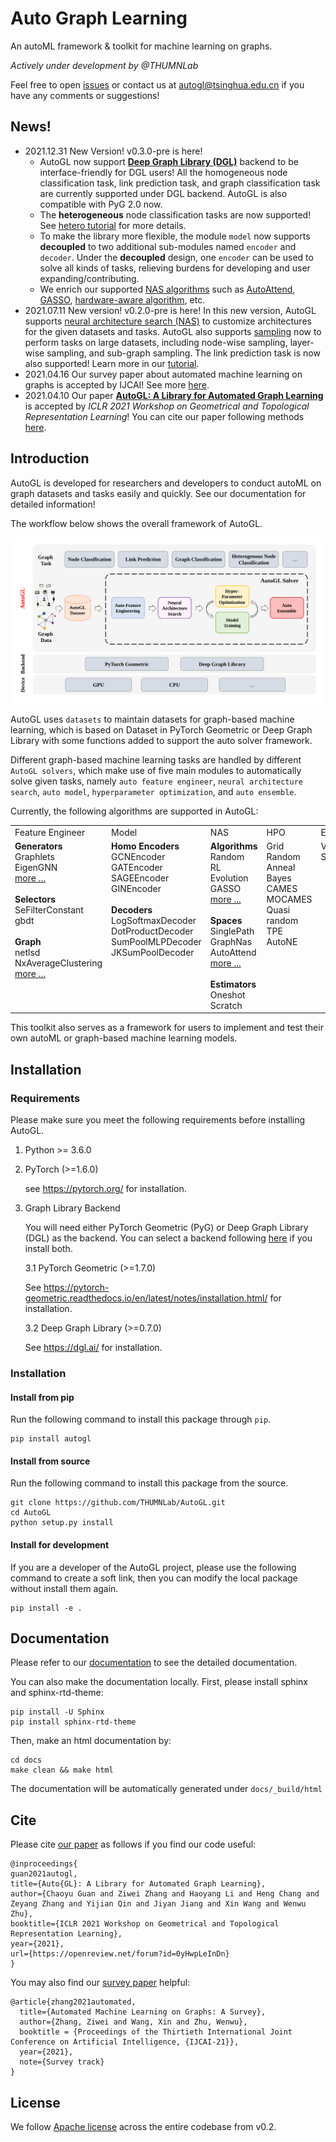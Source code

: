 # Auto Graph Learning

An autoML framework & toolkit for machine learning on graphs.

*Actively under development by @THUMNLab*

Feel free to open <a href="https://github.com/THUMNLab/AutoGL/issues">issues</a> or contact us at <a href="mailto:autogl@tsinghua.edu.cn">autogl@tsinghua.edu.cn</a> if you have any comments or suggestions!

<!--
 [![Code style: black](https://img.shields.io/badge/code%20style-black-000000.svg)](https://github.com/psf/black)
% [![Documentation Status](http://mn.cs.tsinghua.edu.cn/autogl/documentation/?badge=latest)](http://mn.cs.tsinghua.edu.cn/autogl/documentation/?badge=latest)-->

## News!

- 2021.12.31 New Version! v0.3.0-pre is here!
    - AutoGL now support [__Deep Graph Library (DGL)__](https://www.dgl.ai/) backend to be interface-friendly for DGL users! All the homogeneous node classification task, link prediction task, and graph classification task are currently supported under DGL backend. AutoGL is also compatible with PyG 2.0 now.
    - The __heterogeneous__ node classification tasks are now supported! See [hetero tutorial](http://mn.cs.tsinghua.edu.cn/autogl/documentation/docfile/tutorial/t_hetero_node_clf.html) for more details.
    - To make the library more flexible, the module `model` now supports __decoupled__ to two additional sub-modules named `encoder` and `decoder`. Under the __decoupled__ design, one `encoder` can be used to solve all kinds of tasks, relieving burdens for developing and user expanding/contributing.
    - We enrich our supported [NAS algorithms](http://mn.cs.tsinghua.edu.cn/autogl/documentation/docfile/tutorial/t_nas.html) such as [AutoAttend](https://proceedings.mlr.press/v139/guan21a.html), [GASSO](https://proceedings.neurips.cc/paper/2021/hash/8c9f32e03aeb2e3000825c8c875c4edd-Abstract.html), [hardware-aware algorithm](http://mn.cs.tsinghua.edu.cn/autogl/documentation/docfile/documentation/nas.html#autogl.module.nas.estimator.OneShotEstimator_HardwareAware), etc. 
- 2021.07.11 New version! v0.2.0-pre is here! In this new version, AutoGL supports [neural architecture search (NAS)](http://mn.cs.tsinghua.edu.cn/autogl/documentation/docfile/tutorial/t_nas.html) to customize architectures for the given datasets and tasks. AutoGL also supports [sampling](http://mn.cs.tsinghua.edu.cn/autogl/documentation/docfile/tutorial/t_trainer.html#node-classification-with-sampling) now to perform tasks on large datasets, including node-wise sampling, layer-wise sampling, and sub-graph sampling. The link prediction task is now also supported! Learn more in our [tutorial](http://mn.cs.tsinghua.edu.cn/autogl/documentation/index.html).
- 2021.04.16 Our survey paper about automated machine learning on graphs is accepted by IJCAI! See more [here](http://arxiv.org/abs/2103.00742).
- 2021.04.10 Our paper [__AutoGL: A Library for Automated Graph Learning__](https://arxiv.org/abs/2104.04987) is accepted by _ICLR 2021 Workshop on Geometrical and Topological Representation Learning_! You can cite our paper following methods [here](#Cite).

## Introduction

AutoGL is developed for researchers and developers to conduct autoML on graph datasets and tasks easily and quickly. See our documentation for detailed information!

The workflow below shows the overall framework of AutoGL.

<img src="./resources/workflow.svg">

AutoGL uses `datasets` to maintain datasets for graph-based machine learning, which is based on Dataset in PyTorch Geometric or Deep Graph Library with some functions added to support the auto solver framework.

Different graph-based machine learning tasks are handled by different `AutoGL solvers`, which make use of five main modules to automatically solve given tasks, namely `auto feature engineer`, `neural architecture search`, `auto model`, `hyperparameter optimization`, and `auto ensemble`. 

Currently, the following algorithms are supported in AutoGL:


<table>
    <tbody>
    <tr valign="top">
        <td>Feature Engineer</td>
        <td>Model</td>
        <td>NAS</td>
        <td>HPO</td>
        <td>Ensemble</td>
    </tr>
    <tr valign="top">
        <!--<td><b>Generators</b><br>graphlet <br> eigen <br> pagerank <br> PYGLocalDegreeProfile <br> PYGNormalizeFeatures <br> PYGOneHotDegree <br> onehot <br> <br><b>Selectors</b><br> SeFilterConstant<br> gbdt <br> <br><b>Subgraph</b><br> NxLargeCliqueSize<br> NxAverageClusteringApproximate<br> NxDegreeAssortativityCoefficient<br> NxDegreePearsonCorrelationCoefficient<br> NxHasBridge <br>NxGraphCliqueNumber<br> NxGraphNumberOfCliques<br> NxTransitivity<br> NxAverageClustering<br> NxIsConnected<br> NxNumberConnectedComponents<br> NxIsDistanceRegular<br> NxLocalEfficiency<br> NxGlobalEfficiency<br> NxIsEulerian </td>-->
        <td><b>Generators</b><br>Graphlets <br> EigenGNN <br> <a href="http://mn.cs.tsinghua.edu.cn/autogl/documentation/docfile/tutorial/t_fe.html">more ...</a><br><br><b>Selectors</b><br> SeFilterConstant<br> gbdt <br> <br><b>Graph</b><br> netlsd<br> NxAverageClustering<br> <a href="http://mn.cs.tsinghua.edu.cn/autogl/documentation/docfile/tutorial/t_fe.html">more ...</a></td>
        <td><b>Homo Encoders</b><br> GCNEncoder <br> GATEncoder <br> SAGEEncoder <br> GINEncoder <br> <br><b>Decoders</b><br>LogSoftmaxDecoder <br> DotProductDecoder <br> SumPoolMLPDecoder <br> JKSumPoolDecoder </td>
        <td>
        <b>Algorithms</b><br>
        Random<br>
        RL<br>
        Evolution<br>
        GASSO<br>
        <a href='http://mn.cs.tsinghua.edu.cn/autogl/documentation/docfile/documentation/nas.html'>more ...</a><br><br>
        <b>Spaces</b><br>
        SinglePath<br>
        GraphNas<br>
        AutoAttend<br>
        <a href='http://mn.cs.tsinghua.edu.cn/autogl/documentation/docfile/documentation/nas.html'>more ...</a><br><br>
        <b>Estimators</b><br>
        Oneshot<br>
        Scratch<br>
        </td>
        <td> Grid <br> Random <br> Anneal <br> Bayes <br> CAMES <br> MOCAMES <br> Quasi random <br> TPE <br> AutoNE </td>
        <td> Voting <br> Stacking </td>
    </tr>
    </tbody>
</table>

This toolkit also serves as a framework for users to implement and test their own autoML or graph-based machine learning models.

## Installation

### Requirements

Please make sure you meet the following requirements before installing AutoGL.

1. Python >= 3.6.0

2. PyTorch (>=1.6.0)

    see <https://pytorch.org/> for installation.

3. Graph Library Backend

    You will need either PyTorch Geometric (PyG) or Deep Graph Library (DGL) as the backend. You can select a backend following [here](http://mn.cs.tsinghua.edu.cn/autogl/documentation/docfile/tutorial/t_backend.html) if you install both.

    3.1 PyTorch Geometric (>=1.7.0)

    See <https://pytorch-geometric.readthedocs.io/en/latest/notes/installation.html/> for installation.

    3.2 Deep Graph Library (>=0.7.0)

    See <https://dgl.ai/> for installation.


### Installation

#### Install from pip

Run the following command to install this package through `pip`.

```
pip install autogl
```

#### Install from source

Run the following command to install this package from the source.

```
git clone https://github.com/THUMNLab/AutoGL.git
cd AutoGL
python setup.py install
```

#### Install for development

If you are a developer of the AutoGL project, please use the following command to create a soft link, then you can modify the local package without install them again.

```
pip install -e .
```

## Documentation

Please refer to our <a href="http://mn.cs.tsinghua.edu.cn/autogl/documentation/">documentation</a> to see the detailed documentation.

You can also make the documentation locally. First, please install sphinx and sphinx-rtd-theme:
```
pip install -U Sphinx
pip install sphinx-rtd-theme
```
Then, make an html documentation by:
```
cd docs
make clean && make html
```

The documentation will be automatically generated under `docs/_build/html`

## Cite

Please cite [our paper](https://openreview.net/forum?id=0yHwpLeInDn) as follows if you find our code useful:
```
@inproceedings{
guan2021autogl,
title={Auto{GL}: A Library for Automated Graph Learning},
author={Chaoyu Guan and Ziwei Zhang and Haoyang Li and Heng Chang and Zeyang Zhang and Yijian Qin and Jiyan Jiang and Xin Wang and Wenwu Zhu},
booktitle={ICLR 2021 Workshop on Geometrical and Topological Representation Learning},
year={2021},
url={https://openreview.net/forum?id=0yHwpLeInDn}
}
```

You may also find our [survey paper](http://arxiv.org/abs/2103.00742) helpful:
```
@article{zhang2021automated,
  title={Automated Machine Learning on Graphs: A Survey},
  author={Zhang, Ziwei and Wang, Xin and Zhu, Wenwu},
  booktitle = {Proceedings of the Thirtieth International Joint Conference on Artificial Intelligence, {IJCAI-21}},
  year={2021},
  note={Survey track}
}
```

## License
We follow [Apache license](LICENSE) across the entire codebase from v0.2.
